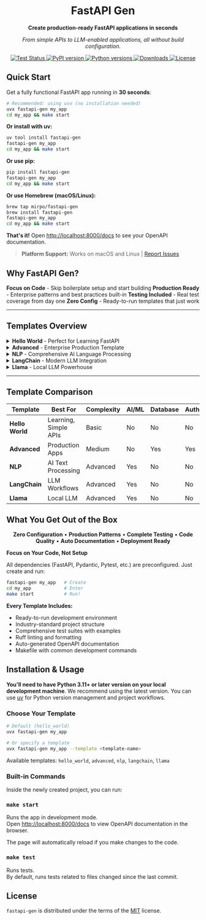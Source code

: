 <div align="center">
  
# FastAPI Gen

**Create production-ready FastAPI applications in seconds**

*From simple APIs to LLM-enabled applications, all without build configuration.*

<p align="center">
  <a href="https://github.com/mirpo/fastapi-gen/actions/workflows/test.yml?query=workflow%3Atest+event%3Apush+branch%main">
    <img src="https://github.com/mirpo/fastapi-gen/actions/workflows/test.yml/badge.svg?branch=main" alt="Test Status">
  </a>
  <a href="https://pypi.org/project/fastapi-gen">
    <img src="https://img.shields.io/pypi/v/fastapi-gen?color=%2334D058&label=pypi" alt="PyPI version">
  </a>
  <a href="https://pypi.org/project/fastapi-gen">
    <img src="https://img.shields.io/pypi/pyversions/fastapi-gen.svg?color=%2334D058" alt="Python versions">
  </a>
  <a href="https://pypi.org/project/fastapi-gen">
    <img src="https://img.shields.io/pypi/dm/fastapi-gen?color=blue" alt="Downloads">
  </a>
  <a href="https://github.com/mirpo/fastapi-gen/blob/main/LICENSE">
    <img src="https://img.shields.io/badge/license-MIT-green" alt="License">
  </a>
</p>

</div>

## Quick Start

Get a fully functional FastAPI app running in **30 seconds**:

```bash
# Recommended: using uvx (no installation needed)
uvx fastapi-gen my_app
cd my_app && make start
```

**Or install with uv:**
```bash
uv tool install fastapi-gen
fastapi-gen my_app
cd my_app && make start
```

**Or use pip:**
```bash
pip install fastapi-gen
fastapi-gen my_app
cd my_app && make start
```

**Or use Homebrew (macOS/Linux):**
```bash
brew tap mirpo/fastapi-gen
brew install fastapi-gen
fastapi-gen my_app
cd my_app && make start
```

**That's it!** Open [http://localhost:8000/docs](http://localhost:8000/docs) to see your OpenAPI documentation.

> **Platform Support:** Works on macOS and Linux | [Report Issues](https://github.com/mirpo/fastapi-gen/issues/new)

## Why FastAPI Gen?

**Focus on Code** - Skip boilerplate setup and start building
**Production Ready** - Enterprise patterns and best practices built-in
**Testing Included** - Real test coverage from day one
**Zero Config** - Ready-to-run templates that just work

---

## Templates Overview

<details>
<summary><strong>Hello World</strong> - Perfect for Learning FastAPI</summary>

**Best for:** Learning FastAPI fundamentals and starting new projects

**Key Features:**
- REST API fundamentals with complete CRUD
- Configuration management (pydantic-settings & dotenv)
- Dependency injection and clean architecture
- Background tasks and exception handling
- Input validation and health monitoring
- Complete test coverage

[View Details →](packages/template-hello-world/README.md)

</details>

<details>
<summary><strong>Advanced</strong> - Enterprise Production Template</summary>

**Best for:** Production applications with enterprise features

**Key Features:**
- JWT authentication with registration and login
- Database integration with SQLAlchemy 2.0 async
- Rate limiting and caching system
- WebSocket support and file upload
- Enhanced security and CORS configuration
- Full test suite

[View Details →](packages/template-advanced/README.md)

</details>

<details>
<summary><strong>NLP</strong> - Comprehensive AI Language Processing</summary>

**Best for:** AI applications with natural language processing

**Key Features:**
- 8 NLP capabilities: summarization, NER, generation, QA, embeddings, sentiment, classification, similarity
- Production architecture with startup model loading
- Smart configuration and device auto-detection
- Performance optimized with model caching
- Real AI testing with actual inference

[View Details →](packages/template-nlp/README.md)

</details>

<details>
<summary><strong>LangChain</strong> - Modern LLM Integration</summary>

**Best for:** Applications using LangChain for LLM workflows

**Key Features:**
- Optimized loading with startup caching
- Modern LangChain patterns and best practices
- Smart config with auto device detection
- Production ready with health checks
- Dual endpoints: text generation and question answering

[View Details →](packages/template-langchain/README.md)

</details>

<details>
<summary><strong>Llama</strong> - Local LLM Powerhouse</summary>

**Best for:** Local LLM inference with llama-cpp-python

**Key Features:**
- Local LLM focus optimized for Gemma/Llama GGUF models
- GPU acceleration with auto detection
- Advanced config for context windows and threading
- Production ready with lifecycle management
- Easy setup with auto model download

> **Requirements:** ~4GB model download + 4GB+ RAM

[View Details →](packages/template-llama/README.md)

</details>

---

## Template Comparison

| Template        | Best For              | Complexity | AI/ML | Database | Auth |
| --------------- | --------------------- | ---------- | ----- | -------- | ---- |
| **Hello World** | Learning, Simple APIs | Basic      | No    | No       | No   |
| **Advanced**    | Production Apps       | Medium     | No    | Yes      | Yes  |
| **NLP**         | AI Text Processing    | Advanced   | Yes   | No       | No   |
| **LangChain**   | LLM Workflows         | Advanced   | Yes   | No       | No   |
| **Llama**       | Local LLM             | Advanced   | Yes   | No       | No   |

## What You Get Out of the Box

<div align="center">

**Zero Configuration** • **Production Patterns** • **Complete Testing** • **Code Quality** • **Auto Documentation** • **Deployment Ready**

</div>

**Focus on Your Code, Not Setup**

All dependencies (FastAPI, Pydantic, Pytest, etc.) are preconfigured. Just create and run:

```bash
fastapi-gen my_app   # Create
cd my_app            # Enter  
make start           # Run!
```

**Every Template Includes:**
- Ready-to-run development environment
- Industry-standard project structure
- Comprehensive test suites with examples
- Ruff linting and formatting
- Auto-generated OpenAPI documentation
- Makefile with common development commands

## Installation & Usage

**You'll need to have Python 3.11+ or later version on your local development machine**. We recommend using the latest version. You can use [uv](https://docs.astral.sh/uv/) for Python version management and project workflows.

### Choose Your Template

```bash
# Default (hello_world)
uvx fastapi-gen my_app

# Or specify a template
uvx fastapi-gen my_app --template <template-name>
```

Available templates: `hello_world`, `advanced`, `nlp`, `langchain`, `llama`

### Built-in Commands

Inside the newly created project, you can run:

### `make start`

Runs the app in development mode.<br>
Open [http://localhost:8000/docs](http://localhost:8000/docs) to view OpenAPI documentation in the browser.

The page will automatically reload if you make changes to the code.

### `make test`

Runs tests.<br>
By default, runs tests related to files changed since the last commit.

## License

`fastapi-gen` is distributed under the terms of the [MIT](https://github.com/mirpo/fastapi-gen/blob/main/LICENSE) license.